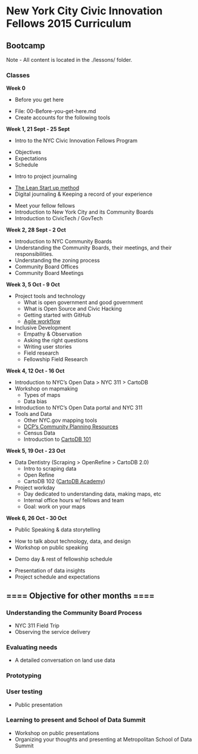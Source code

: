 # New York City Civic Innovation Fellows 2015 Curriculum 

## Bootcamp
Note - All content is located in the ./lessons/ folder. 

### Classes

**Week 0**

 * Before you get here
  - File: 00-Before-you-get-here.md
  - Create accounts for the following tools


**Week 1, 21 Sept - 25 Sept**

 * Intro to the NYC Civic Innovation Fellows Program
  - Objectives
  - Expectations
  - Schedule
 * Intro to project journaling 
  - [The Lean Start up method](http://theleanstartup.com/principles)
  - Digital journaling & Keeping a record of your experience 
 * Meet your fellow fellows
 * Introduction to New York City and its Community Boards
 * Introduction to CivicTech / GovTech


**Week 2, 28 Sept - 2 Oct**

 * Introduction to NYC Community Boards 
 * Understanding the Community Boards, their meetings, and their responsibilities.
 * Understanding the zoning process
 * Community Board Offices 
 * Community Board Meetings


**Week 3, 5 Oct - 9 Oct**

* Project tools and technology 
  - What is open government and good government
  - What is Open Source and Civic Hacking
  - Getting started with GitHub
  - [Agile workflow](http://www.allaboutagile.com/what-is-agile-10-key-principles/)
* Inclusive Development 
  - Empathy & Observation
  - Asking the right questions
  - Writing user stories 
  - Field research 
  - Fellowship Field Research


**Week 4, 12 Oct - 16 Oct**

* Introduction to NYC’s Open Data > NYC 311 > CartoDB
* Workshop on mapmaking 
  - Types of maps
  - Data bias 
* Introduction to NYC’s Open Data portal and NYC 311
* Tools and Data
  - Other NYC.gov mapping tools
  - [DCP’s Community Planning Resources](http://www.slideshare.net/GaleABrewerMBP/mn-boro-board-presentation2014-1112updated?ref=http://manhattanbp.nyc.gov/html/community-boards/cb-member-resources.shtml)
  - Census Data
  - Introduction to [CartoDB 101](http://cartodb.com)



**Week 5, 19 Oct - 23 Oct**

* Data Dentistry (Scraping > OpenRefine > CartoDB 2.0)
  - Intro to scraping data 
  - Open Refine
  - CartoDB 102 ([CartoDB Academy](http://academy.cartodb.com))
* Project workday
  - Day dedicated to understanding data, making maps, etc
  - Internal office hours w/ fellows and team
  - Goal: work on your maps


**Week 6, 26 Oct - 30 Oct**

 * Public Speaking & data storytelling
  - How to talk about technology, data, and design
  - Workshop on public speaking
 * Demo day & rest of fellowship schedule
  - Presentation of data insights 
  - Project schedule and expectations



## ==== Objective for other months ====


### Understanding the Community Board Process
 * NYC 311 Field Trip
 * Observing the service delivery 

### Evaluating needs
 * A detailed conversation on land use data

### Prototyping

### User testing
 * Public presentation

### Learning to present and School of Data Summit
 * Workshop on public presentations
 * Organizing your thoughts and presenting at Metropolitan School of Data Summit
